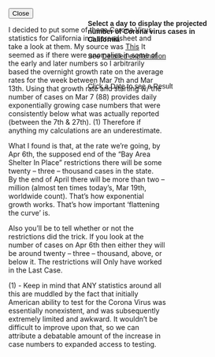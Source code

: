 <html lang="en">
<head>
  <meta charset="utf-8">
  <title>California Covid19 Estimator</title>
  <link rel="stylesheet" href="//code.jquery.com/ui/1.12.1/themes/eggplant/jquery-ui.css">
  <script src="//code.jquery.com/jquery-1.12.4.js"></script>
  <script src="//code.jquery.com/ui/1.12.1/jquery-ui.js"></script>
</head>
<body>

<h4 style="font-family: sans-serif">Select a day to display the projected <br>number of Corona virus cases in <br>California</h4>

<p style="font-family: sans-serif">See <a id="dexplain" href="#">Detailed explaination</a></p>

<div class="ui-widget-overlay ui-front" id="popup">
</div>
  <div id="txt"  style="position: absolute; width: 320px; left: 50px; top: 30px; padding: 1.2em; overflow-x: hidden;" class="ui-widget ui-front ui-widget-content ui-corner-all ui-widget-shadow">
    <button id="hider">Close</button>
    <p>
	I decided to put some of these Corona Virus statistics for California in a spreadsheet and take a look at them. My source was <a href="https://en.wikipedia.org/wiki/2020_coronavirus_pandemic_in_California">This</a> It seemed as if there were anomalies in some of the early and later numbers so I arbitrarily based the overnight growth rate on the average rates for the week between Mar 7th and Mar 13th. Using that growth rate and starting w/ the number of cases on Mar 7 (88) provides daily exponentially growing case numbers that were consistently below what was actually reported (between the 7th & 27th). (1) Therefore if anything my calculations are an underestimate. 
   </p>
    <p>
	What I found is that, at the rate we’re going, by Apr 6th, the supposed end of the “Bay Area Shelter In Place” restrictions there will be some twenty – three – thousand cases in the state. <br>By the end of April there will be more than two – million (almost ten times today’s, Mar 19th, worldwide count). That’s how exponential growth works. That’s how important ‘flattening the curve’ is. 
    </p>
    <p>
	Also you’ll be to tell whether or not the restrictions did the trick. If you look at the number of cases on Apr 6th then either they will be around twenty – three – thousand, above, or below it. The restrictions will Only have worked in the Last Case. 
    </p>
    <p>
	(1) - Keep in mind that ANY statistics around all this are muddled by the fact that initially American ability to test for the Corona Virus was essentially nonexistent, and was subsequently extremely limited and awkward. It wouldn’t be difficult to improve upon that, so we can attribute a debatable amount of the increase in case numbers to expanded access to testing. 
    </p>
  </div>
<div id="datepicker"></div>
<br>
<p style="font-family: sans-serif">Click a Date to see a Result</p> 
<script>
var	minInHr = secInMin = 60, msInSec = 1000, hrInDay = 24;
var	msInDay = minInHr * secInMin * msInSec * hrInDay;
var	minDate = new Date("March 8, 2020"), maxDate = new Date("May 30, 2020");

var	startDate = new Date("March 7, 2020");
var	startCount = 88;
var	growthRate = 0.204285714; // 20.43%

function diff(tgtDate){ return Math.ceil( (tgtDate - startDate) / msInDay ); }
function eexp(days){  
  return startCount * Math.pow(1+growthRate, days);
}
function fmt(num){ return "Number of cases: " + Number(num).toFixed(2).replace(/(\d)(?=(\d{3})+(?!\d))/g, '$1,'); }

$( "#datepicker" ).datepicker({
	minDate: minDate,
	maxDate: maxDate
});
function tgl() { $( "#popup" ).toggle(); $( "#txt" ).toggle(); }

$( "#datepicker" ).change( function(){ 
  $( "#result" ).text(
    fmt(
      eexp(
        diff(
          $( "#datepicker" ).datepicker("getDate")  
        )
      )
    )
  ); 
} );
$( "#hider, #dexplain" ).click( 
function() { tgl(); }
);

tgl();

</script>
 
</body>
</html>
